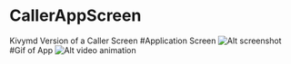 # CallerAppScreen
Kivymd Version of a Caller Screen 
#Application Screen 
![Alt screenshot ]('CallerAppScreen-main/Screenshot.jpg')
#Gif of App
![Alt video animation]('CallerAppScreen-main/video_animation.mp4')

